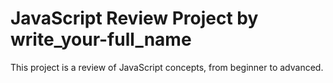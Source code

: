 # JavaScript Review Project by write_your-full_name
This project is a review of JavaScript concepts, from beginner to advanced.
